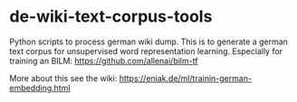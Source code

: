 # de-wiki-text-corpus-tools
Python scripts to process german wiki dump. This is to generate a german text corpus for unsupervised word representation learning. Especially for training an BILM: https://github.com/allenai/bilm-tf

More about this see the wiki: https://eniak.de/ml/trainin-german-embedding.html
